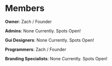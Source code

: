 # Members

**Owner**: Zach / Founder

**Admins**: None Currently. Spots Open!

**Gui Designers**: None Currently. Spots Open!

**Programmers**: Zach / Founder

**Branding Specialists**: None Currently. Spots Open!
